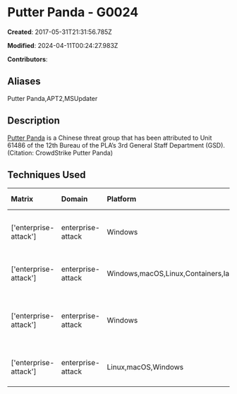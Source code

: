 # Putter Panda - G0024

**Created**: 2017-05-31T21:31:56.785Z

**Modified**: 2024-04-11T00:24:27.983Z

**Contributors**: 

## Aliases

Putter Panda,APT2,MSUpdater

## Description

[Putter Panda](https://attack.mitre.org/groups/G0024) is a Chinese threat group that has been attributed to Unit 61486 of the 12th Bureau of the PLA’s 3rd General Staff Department (GSD). (Citation: CrowdStrike Putter Panda)

## Techniques Used

|Matrix|Domain|Platform|Technique ID|Technique Name|Use|
| :---| :---| :---| :---| :---| :---|
|['enterprise-attack']|enterprise-attack|Windows|T1547.001|Registry Run Keys / Startup Folder|A dropper used by [Putter Panda](https://attack.mitre.org/groups/G0024) installs itself into the ASEP Registry key <code>HKCU\Software\Microsoft\Windows\CurrentVersion\Run</code> with a value named McUpdate.(Citation: CrowdStrike Putter Panda)|
|['enterprise-attack']|enterprise-attack|Windows,macOS,Linux,Containers,IaaS,Network|T1562.001|Disable or Modify Tools|Malware used by [Putter Panda](https://attack.mitre.org/groups/G0024) attempts to terminate processes corresponding to two components of Sophos Anti-Virus (SAVAdminService.exe and SavService.exe).(Citation: CrowdStrike Putter Panda)|
|['enterprise-attack']|enterprise-attack|Windows|T1055.001|Dynamic-link Library Injection|An executable dropped onto victims by [Putter Panda](https://attack.mitre.org/groups/G0024) aims to inject the specified DLL into a process that would normally be accessing the network, including Outlook Express (msinm.exe), Outlook (outlook.exe), Internet Explorer (iexplore.exe), and Firefox (firefox.exe).(Citation: CrowdStrike Putter Panda)|
|['enterprise-attack']|enterprise-attack|Linux,macOS,Windows|T1027.013|Encrypted/Encoded File|Droppers used by [Putter Panda](https://attack.mitre.org/groups/G0024) use RC4 or a 16-byte XOR key consisting of the bytes 0xA0 – 0xAF to obfuscate payloads.(Citation: CrowdStrike Putter Panda)|
